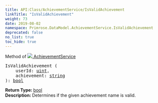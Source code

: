 ```yaml
---
title: API:Class/AchievementService/IsValidAchievement
linkTitle: "IsValidAchievement"
weight: 73
date: 2019-08-02
namespace: Primrose.DataModel.AchievementService.IsValidAchievement
deprecated: false
no_list: true
toc_hide: true
---
```

Method of <a href="/docs/api-reference/Class/AchievementService"><img src="/icons/silk/award_star_gold_1.png"/>&nbsp;AchievementService</a>
<pre class="method-declaration">
IsValidAchievement (
    userId: <a class="type" href="/docs/api-reference/System/Primitives#uint32">uint</a>,
    achievement: <a class="type" href="/docs/api-reference/System/string">string</a>
): <a class="type" href="/docs/api-reference/System/Primitives#boolean">bool</a></pre>
<b>Return Type: </b>
<a class="type" href="/docs/api-reference/System/Primitives#boolean">bool</a>
<br/>
<b>Description: </b>
Determines if the given achievement name is valid.

